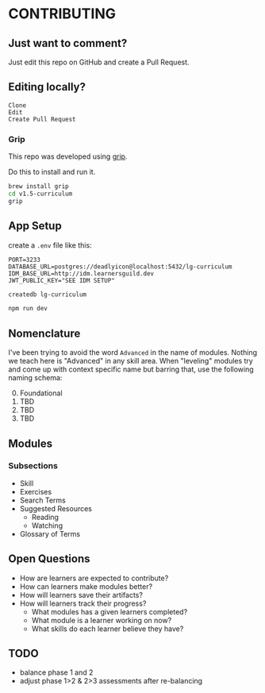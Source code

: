 # CONTRIBUTING

## Just want to comment?

Just edit this repo on GitHub and create a Pull Request.

## Editing locally?

```
Clone
Edit
Create Pull Request
```

### Grip

This repo was developed using [grip](https://github.com/joeyespo/grip).

Do this to install and run it.

```sh
brew install grip
cd v1.5-curriculum
grip
```

## App Setup

create a `.env` file like this:

```
PORT=3233
DATABASE_URL=postgres://deadlyicon@localhost:5432/lg-curriculum
IDM_BASE_URL=http://idm.learnersguild.dev
JWT_PUBLIC_KEY="SEE IDM SETUP"
```

```sh
createdb lg-curriculum
```

```sh
npm run dev
```


## Nomenclature

I've been trying to avoid the word `Advanced` in the name of modules. Nothing
we teach here is "Advanced" in any skill area. When "leveling" modules try and
come up with context specific name but barring that, use the following naming
schema:

0. Foundational
0. TBD
0. TBD
0. TBD


## Modules


### Subsections

- Skill
- Exercises
- Search Terms
- Suggested Resources
  - Reading
  - Watching
- Glossary of Terms



## Open Questions

- How are learners are expected to contribute?
- How can learners make modules better?
- How will learners save their artifacts?
- How will learners track their progress?
  - What modules has a given learners completed?
  - What module is a learner working on now?
  - What skills do each learner believe they have?




## TODO

- balance phase 1 and 2
- adjust phase 1>2 & 2>3 assessments after re-balancing
